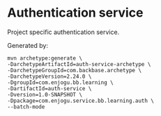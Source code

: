 # Authentication service

Project specific authentication service.

Generated by:

```shell
mvn archetype:generate \
-DarchetypeArtifactId=auth-service-archetype \
-DarchetypeGroupId=com.backbase.archetype \
-DarchetypeVersion=2.24.0 \
-DgroupId=com.enjogu.bb.learning \
-DartifactId=auth-service \
-Dversion=1.0-SNAPSHOT \
-Dpackage=com.enjogu.service.bb.learning.auth \
--batch-mode
```